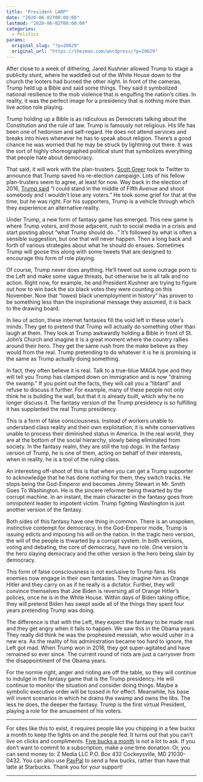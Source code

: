 ```yaml
---
title: "President LARP"
date: "2020-06-02T00:00:00"
lastmod: "2020-06-02T00:00:00"
categories:
  - Politics
params:
  original_slug: "?p=20629"
  original_url: "https://thezman.com/wordpress/?p=20629"
---
```


After close to a week of dithering, Jared Kushner allowed Trump to stage
a publicity stunt, where he waddled out of the White House down to the
church the looters had burned the other night. In front of the cameras,
Trump held up a Bible and said some things. They said it symbolized
national resilience to the mob violence that is engulfing the nation’s
cities. In reality, it was the perfect image for a presidency that is
nothing more than live action role playing.

Trump holding up a Bible is as ridiculous as Democrats talking about the
Constitution and the rule of law. Trump is famously not religious. His
life has been one of hedonism and self-regard. He does not attend
services and breaks into hives whenever he has to speak about religion.
There’s a good chance he was worried that he may be struck by lightning
out there. It was the sort of highly choreographed political stunt that
symbolizes everything that people hate about democracy.

That said, it will work with the plan-trusters.
<a href="https://twitter.com/ScottMGreer/status/1267596999647539201"
rel="noopener noreferrer" target="_blank">Scott Greer</a> took to
Twitter to announce that Trump saved his re-election campaign. Lots of
his fellow plan-trusters seem to agree, at least for now. Way back in
the election of 2016, <a
href="https://www.theguardian.com/us-news/2016/jan/24/donald-trump-says-he-could-shoot-somebody-and-still-not-lose-voters"
rel="noopener noreferrer" target="_blank">Trump said</a> “I could stand
in the middle of Fifth Avenue and shoot somebody and I wouldn’t lose any
voters.” He took some grief for that at the time, but he was right. For
his supporters, Trump is a vehicle through which they experience an
alternative reality.

Under Trump, a new form of fantasy game has emerged. This new game is
where Trump voters, and those adjacent, rush to social media in a crisis
and start posting about “what Trump should do…” It’s followed by what is
often a sensible suggestion, but one that will never happen. Then a long
back and forth of various strategies about what he should do ensues.
Sometimes Trump will goose this along with some tweets that are designed
to encourage this form of role playing.

Of course, Trump never does anything. He’ll tweet out some outrage porn
to the Left and make some vague threats, but otherwise he is all talk
and no action. Right now, for example, he and President Kushner are
trying to figure out how to win back the six black votes they were
counting on this November. Now that “lowest black unemployment in
history” has proven to be something less than the inspirational message
they assumed, it is back to the drawing board.

In lieu of action, these internet fantasies fill the void left in these
voter’s minds. They get to pretend that Trump will actually do something
other than laugh at them. They look at Trump awkwardly holding a Bible
in front of St. John’s Church and imagine it is a great moment where the
country rallies around their hero. They get the same rush from the make
believe as they would from the real. Trump pretending to do whatever it
is he is promising is the same as Trump actually doing something.

In fact, they often believe it is real. Talk to a true-blue MAGA type
and they will tell you Trump has clamped down on immigration and is now
“draining the swamp.” If you point out the facts, they will call you a
“libtard” and refuse to discuss it further. For example, many of these
people not only think he is building the wall, but that it is already
built, which why he no longer discuss it. The fantasy version of the
Trump presidency is so fulfilling it has supplanted the real Trump
presidency.

This is a form of false consciousness. Instead of workers unable to
understand class reality and their own exploitation, it is white
conservatives unable to process their diminished status in America. In
the real world, they are at the bottom of the social hierarchy, slowly
being eliminated from society. In the fantasy realm, they are still the
top dogs. In the fantasy version of Trump, he is one of them, acting on
behalf of their interests, when in reality, he is a tool of the ruling
class.

An interesting off-shoot of this is that when you can get a Trump
supporter to acknowledge that he has done nothing for them, they switch
tracks. He stops being the God-Emperor and becomes Jimmy Stewart in Mr.
Smith Goes To Washington. He is the sincere reformer being thwarted by
the corrupt machine. In an instant, the main character in the fantasy
goes from omnipotent leader to impotent victim. Trump fighting
Washington is just another version of the fantasy.

Both sides of this fantasy have one thing in common. There is an
unspoken, instinctive contempt for democracy. In the God-Emperor mode,
Trump is issuing edicts and imposing his will on the nation. In the
tragic hero version, the will of the people is thwarted by a corrupt
system. In both versions, voting and debating, the core of democracy,
have no role. One version is the hero slaying democracy and the other
version is the hero being slain by democracy.

This form of false consciousness is not exclusive to Trump fans. His
enemies now engage in their own fantasies. They imagine him as Orange
Hitler and they carry on as if he really is a dictator. Further, they
will convince themselves that Joe Biden is reversing all of Orange
Hitler’s polices, once he is in the White House. Within days of Biden
taking office, they will pretend Biden has swept aside all of the things
they spent four years pretending Trump was doing.

The difference is that with the Left, they expect the fantasy to be made
real and they get angry when it fails to happen. We saw this in the
Obama years. They really did think he was the prophesied messiah, who
would usher in a new era. As the reality of his administration became
too hard to ignore, the Left got mad. When Trump won in 2016, they got
super-agitated and have remained so ever since. The current round of
riots are just a carryover from the disappointment of the Obama years.

For the normie right, anger and rioting are off the table, so they will
continue to indulge in the fantasy game that is the Trump presidency. He
will continue to monitor the situation and consider doing things. Maybe
a symbolic executive order will be tossed in for effect. Meanwhile, his
base will invent scenarios in which he drains the swamp and owns the
libs. The less he does, the deeper the fantasy. Trump is the first
virtual President, playing a role for the amusement of his voters.

------------------------------------------------------------------------

For sites like this to exist, it requires people like you chipping in a
few bucks a month to keep the lights on and the people fed. It turns out
that you can’t live on clicks and compliments.
<a href="https://www.subscribestar.com/the-z-blog"
rel="noopener noreferrer" target="_blank">Five bucks a month</a> is not
a lot to ask. If you don’t want to commit to a subscription, make a one
time donation. Or, you can send money to: Z Media LLC P.O. Box 432
Cockeysville, MD 21030-0432. You can also use <a
href="https://www.paypal.com/cgi-bin/webscr?cmd=_s-xclick&amp;hosted_button_id=UDAS2Q8JYA6CN&amp;source=url"
rel="noopener noreferrer" target="_blank">PayPal</a> to send a few
bucks, rather than have that latte at Starbucks. Thank you for your
support!

------------------------------------------------------------------------
